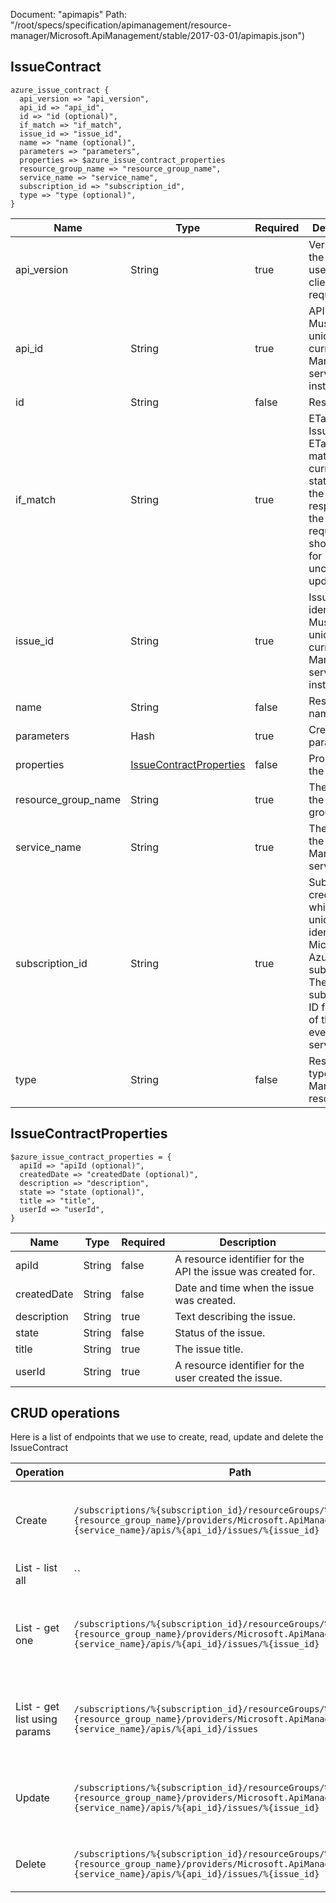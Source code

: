Document: "apimapis"
Path: "/root/specs/specification/apimanagement/resource-manager/Microsoft.ApiManagement/stable/2017-03-01/apimapis.json")

## IssueContract

```puppet
azure_issue_contract {
  api_version => "api_version",
  api_id => "api_id",
  id => "id (optional)",
  if_match => "if_match",
  issue_id => "issue_id",
  name => "name (optional)",
  parameters => "parameters",
  properties => $azure_issue_contract_properties
  resource_group_name => "resource_group_name",
  service_name => "service_name",
  subscription_id => "subscription_id",
  type => "type (optional)",
}
```

| Name        | Type           | Required       | Description       |
| ------------- | ------------- | ------------- | ------------- |
|api_version | String | true | Version of the API to be used with the client request. |
|api_id | String | true | API identifier. Must be unique in the current API Management service instance. |
|id | String | false | Resource ID. |
|if_match | String | true | ETag of the Issue Entity. ETag should match the current entity state from the header response of the GET request or it should be * for unconditional update. |
|issue_id | String | true | Issue identifier. Must be unique in the current API Management service instance. |
|name | String | false | Resource name. |
|parameters | Hash | true | Create parameters. |
|properties | [IssueContractProperties](#issuecontractproperties) | false | Properties of the Issue. |
|resource_group_name | String | true | The name of the resource group. |
|service_name | String | true | The name of the API Management service. |
|subscription_id | String | true | Subscription credentials which uniquely identify Microsoft Azure subscription. The subscription ID forms part of the URI for every service call. |
|type | String | false | Resource type for API Management resource. |
        
## IssueContractProperties

```puppet
$azure_issue_contract_properties = {
  apiId => "apiId (optional)",
  createdDate => "createdDate (optional)",
  description => "description",
  state => "state (optional)",
  title => "title",
  userId => "userId",
}
```

| Name        | Type           | Required       | Description       |
| ------------- | ------------- | ------------- | ------------- |
|apiId | String | false | A resource identifier for the API the issue was created for. |
|createdDate | String | false | Date and time when the issue was created. |
|description | String | true | Text describing the issue. |
|state | String | false | Status of the issue. |
|title | String | true | The issue title. |
|userId | String | true | A resource identifier for the user created the issue. |



## CRUD operations

Here is a list of endpoints that we use to create, read, update and delete the IssueContract

| Operation | Path | Verb | Description | OperationID |
| ------------- | ------------- | ------------- | ------------- | ------------- |
|Create|`/subscriptions/%{subscription_id}/resourceGroups/%{resource_group_name}/providers/Microsoft.ApiManagement/service/%{service_name}/apis/%{api_id}/issues/%{issue_id}`|Put|Creates a new Issue for an API or updates an existing one.|ApiIssue_CreateOrUpdate|
|List - list all|``||||
|List - get one|`/subscriptions/%{subscription_id}/resourceGroups/%{resource_group_name}/providers/Microsoft.ApiManagement/service/%{service_name}/apis/%{api_id}/issues/%{issue_id}`|Get|Gets the details of the Issue for an API specified by its identifier.|ApiIssue_Get|
|List - get list using params|`/subscriptions/%{subscription_id}/resourceGroups/%{resource_group_name}/providers/Microsoft.ApiManagement/service/%{service_name}/apis/%{api_id}/issues`|Get|Lists all issues assosiated with the specified API.|ApiIssues_ListByService|
|Update|`/subscriptions/%{subscription_id}/resourceGroups/%{resource_group_name}/providers/Microsoft.ApiManagement/service/%{service_name}/apis/%{api_id}/issues/%{issue_id}`|Put|Creates a new Issue for an API or updates an existing one.|ApiIssue_CreateOrUpdate|
|Delete|`/subscriptions/%{subscription_id}/resourceGroups/%{resource_group_name}/providers/Microsoft.ApiManagement/service/%{service_name}/apis/%{api_id}/issues/%{issue_id}`|Delete|Deletes the specified Issue from an API.|ApiIssue_Delete|